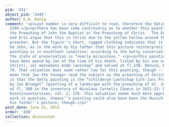 ```yaml
---
pid: '431'
object_pid: '3443'
author: E.A. Honig
comment: '<p>Last number is very difficult to read, therefore the dating is 1598 or
  1599.</p><p>There has been some controversy as to whether this painting depicts
  the Preaching of John the Baptist or the Preaching of Christ.  The Getty Museum
  and Ertz argue that this is Christ due to the yellow hallow around the head of the
  preacher. But the figure''s short, ragged clothing indicates that it''s meant to
  be John, as in the work by his father that this picture reinterprets.</p><p>The
  painting is in excellent condition: according to the Getty conservation report,
  the state of preservation is "nearly miraculous." </p><p>This painting may still
  have been owned by Jan at the time of his death, listed by his son as “Predicatie
  Christi, vol mannekens ende lanschap” and valued at fl.130. Denucé, Brieven en documenten,
  70. That valuation does seem rather low for this painting, though -- but it would
  mean that Jan the Younger read the subject as the preaching of Christ. Another possibility
  is that the Getty painting is the “schilderye Lantschap Sint-Jans Predicatie gedaen
  by Jan Bruegel” (painting of a landscape with the preaching of St. John”) valued
  at fl. 300 in the inventory of Nicolaas Cornelis Cheeus in 1621-22: Duverger, Antwerpse
  Kunstinventarissen, vol. 2, 176. This valuation seems much more appropriate to the
  work in question. Cheeus''s painting could also have been the Munich variant after
  his father''s picture, though.</p>'
post_date: June 21, 2013
order: '430'
collection: discussion
---
```

